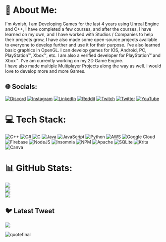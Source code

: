 # 💫 About Me:
I'm Avnish, I am Developing Games for the last 4 years using Unreal Engine and C++, I have completed a few courses, and after the courses, I have learned on my own, and I have worked with Studios / Companies to help their projects grow, I have also made some open-source projects available to everyone to develop further and use it for their purpose. I've also learned basic graphics in OpenGL. I can develop games for IOS, Android, PC, PlayStation™, Xbox™, etc. I am also a verified developer for PlayStation™ and Xbox™. I've am currently working on my 2D Game Engine.<br>I have also made multiple Multiplayer Projects along the way as well. I would love to develop more and more Games.


## 🌐 Socials:
[![Discord](https://img.shields.io/badge/Discord-%237289DA.svg?logo=discord&logoColor=white)](https://discord.gg/PZeMqv2Mtq) [![Instagram](https://img.shields.io/badge/Instagram-%23E4405F.svg?logo=Instagram&logoColor=white)](https://instagram.com/AvnishGameDev) [![LinkedIn](https://img.shields.io/badge/LinkedIn-%230077B5.svg?logo=linkedin&logoColor=white)](https://linkedin.com/in/AvnishGameDev) [![Reddit](https://img.shields.io/badge/Reddit-%23FF4500.svg?logo=Reddit&logoColor=white)](https://reddit.com/user/AvnishGameDev) [![Twitch](https://img.shields.io/badge/Twitch-%239146FF.svg?logo=Twitch&logoColor=white)](https://twitch.tv/AvnishGameDev) [![Twitter](https://img.shields.io/badge/Twitter-%231DA1F2.svg?logo=Twitter&logoColor=white)](https://twitter.com/AvnishGameDev) [![YouTube](https://img.shields.io/badge/YouTube-%23FF0000.svg?logo=YouTube&logoColor=white)](https://youtube.com/@https://www.youtube.com/channel/UC8UzCt9g9Ay-jPQDp2TCGkA) 

# 💻 Tech Stack:
![C++](https://img.shields.io/badge/c++-%2300599C.svg?style=for-the-badge&logo=c%2B%2B&logoColor=white) ![C#](https://img.shields.io/badge/c%23-%23239120.svg?style=for-the-badge&logo=c-sharp&logoColor=white) ![C](https://img.shields.io/badge/c-%2300599C.svg?style=for-the-badge&logo=c&logoColor=white) ![Java](https://img.shields.io/badge/java-%23ED8B00.svg?style=for-the-badge&logo=java&logoColor=white) ![JavaScript](https://img.shields.io/badge/javascript-%23323330.svg?style=for-the-badge&logo=javascript&logoColor=%23F7DF1E) ![Python](https://img.shields.io/badge/python-3670A0?style=for-the-badge&logo=python&logoColor=ffdd54) ![AWS](https://img.shields.io/badge/AWS-%23FF9900.svg?style=for-the-badge&logo=amazon-aws&logoColor=white) ![Google Cloud](https://img.shields.io/badge/Google%20Cloud-%234285F4.svg?style=for-the-badge&logo=google-cloud&logoColor=white) ![Firebase](https://img.shields.io/badge/firebase-%23039BE5.svg?style=for-the-badge&logo=firebase) ![NodeJS](https://img.shields.io/badge/node.js-6DA55F?style=for-the-badge&logo=node.js&logoColor=white) ![Insomnia](https://img.shields.io/badge/Insomnia-black?style=for-the-badge&logo=insomnia&logoColor=5849BE) ![NPM](https://img.shields.io/badge/NPM-%23000000.svg?style=for-the-badge&logo=npm&logoColor=white) ![Apache](https://img.shields.io/badge/apache-%23D42029.svg?style=for-the-badge&logo=apache&logoColor=white) ![SQLite](https://img.shields.io/badge/sqlite-%2307405e.svg?style=for-the-badge&logo=sqlite&logoColor=white) ![Krita](https://img.shields.io/badge/Krita-203759?style=for-the-badge&logo=krita&logoColor=EEF37B) ![Canva](https://img.shields.io/badge/Canva-%2300C4CC.svg?style=for-the-badge&logo=Canva&logoColor=white)
# 📊 GitHub Stats:
![](https://github-readme-stats.vercel.app/api?username=AvnishGameDev&theme=dark&hide_border=false&include_all_commits=false&count_private=true)<br/>
![](https://github-readme-streak-stats.herokuapp.com/?user=AvnishGameDev&theme=dark&hide_border=false)<br/>
![](https://github-readme-stats.vercel.app/api/top-langs/?username=AvnishGameDev&theme=dark&hide_border=false&include_all_commits=false&count_private=true&layout=compact)

## 🐦 Latest Tweet
[![](https://gtce.itsvg.in/api?username=AvnishGameDev)](https://github.com/VishwaGauravIn/github-twitter-card-embed)

![quotefinal](https://user-images.githubusercontent.com/64523755/220002225-35967046-d841-4065-8c65-6f311f4bdf6b.png)

<!-- Proudly created with GPRM ( https://gprm.itsvg.in ) -->
